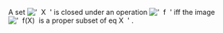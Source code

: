 A set !['  X  '](../dictionary/equation_images/20050.1..png) is closed
under an operation
!['  f  '](../dictionary/equation_images/20050.2..png) iff the image
!['  f(X)  is a proper subset of eq X  '](../dictionary/equation_images/20050.3..png)
.
